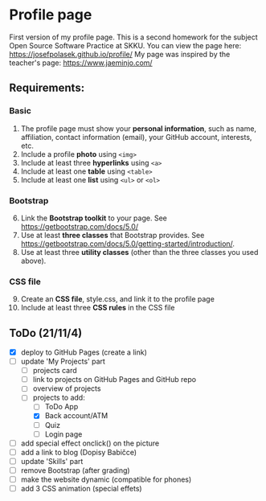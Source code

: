 # Profile page

First version of my profile page. This is a second homework for the subject Open Source Software Practice at SKKU. 
You can view the page here: https://josefpolasek.github.io/profile/
My page was inspired by the teacher's page: https://www.jaeminjo.com/

## Requirements:
### Basic
1. The profile page must show your **personal information**, such as name, affiliation, contact information (email), your GitHub account,
interests, etc.
2. Include a profile **photo** using `<img>`
3. Include at least three **hyperlinks** using `<a>`
4. Include at least one **table** using `<table>`
5. Include at least one **list** using `<ul>` or `<ol>`

### Bootstrap
6. Link the **Bootstrap toolkit** to your page. See https://getbootstrap.com/docs/5.0/
7. Use at least **three classes** that Bootstrap provides. See https://getbootstrap.com/docs/5.0/getting-started/introduction/.
8. Use at least three **utility classes** (other than the three classes you used above).

### CSS file
9. Create an **CSS file**, style.css, and link it to the profile page
10. Include at least three **CSS rules** in the CSS file

## ToDo (21/11/4)
- [x] deploy to GitHub Pages (create a link)
- [ ] update 'My Projects' part 
  - [ ] projects card
  - [ ] link to projects on GitHub Pages and GitHub repo
  - [ ] overview of projects
  - [ ] projects to add:
    - [ ] ToDo App
    - [x] Back account/ATM
    - [ ] Quiz
    - [ ] Login page
- [ ] add special effect onclick() on the picture
- [ ] add a link to blog (Dopisy Babičce)
- [ ] update 'Skills' part
- [ ] remove Bootstrap (after grading)
- [ ] make the website dynamic (compatible for phones)
- [ ] add 3 CSS animation (special effets)